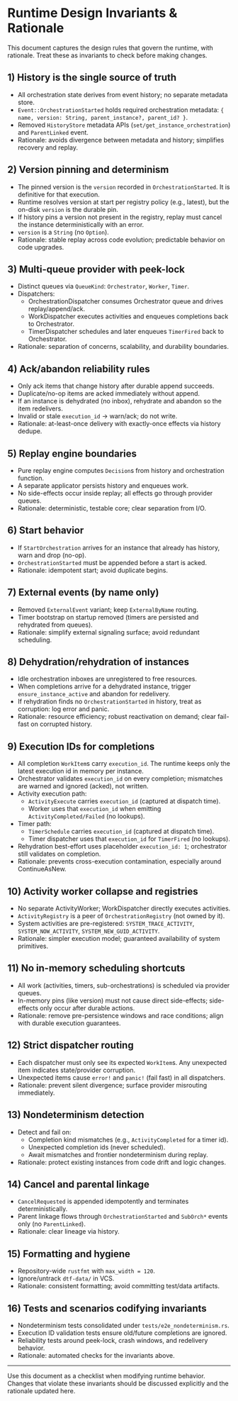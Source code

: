# Runtime Design Invariants & Rationale

This document captures the design rules that govern the runtime, with rationale. Treat these as invariants to check before making changes.

## 1) History is the single source of truth
- All orchestration state derives from event history; no separate metadata store.
- `Event::OrchestrationStarted` holds required orchestration metadata: `{ name, version: String, parent_instance?, parent_id? }`.
- Removed `HistoryStore` metadata APIs (`set/get_instance_orchestration`) and `ParentLinked` event.
- Rationale: avoids divergence between metadata and history; simplifies recovery and replay.

## 2) Version pinning and determinism
- The pinned version is the `version` recorded in `OrchestrationStarted`. It is definitive for that execution.
- Runtime resolves version at start per registry policy (e.g., latest), but the on-disk `version` is the durable pin.
- If history pins a version not present in the registry, replay must cancel the instance deterministically with an error.
- `version` is a `String` (no `Option`).
- Rationale: stable replay across code evolution; predictable behavior on code upgrades.

## 3) Multi-queue provider with peek-lock
- Distinct queues via `QueueKind`: `Orchestrator`, `Worker`, `Timer`.
- Dispatchers:
  - OrchestrationDispatcher consumes Orchestrator queue and drives replay/append/ack.
  - WorkDispatcher executes activities and enqueues completions back to Orchestrator.
  - TimerDispatcher schedules and later enqueues `TimerFired` back to Orchestrator.
- Rationale: separation of concerns, scalability, and durability boundaries.

## 4) Ack/abandon reliability rules
- Only ack items that change history after durable append succeeds.
- Duplicate/no-op items are acked immediately without append.
- If an instance is dehydrated (no inbox), rehydrate and abandon so the item redelivers.
- Invalid or stale `execution_id` → warn/ack; do not write.
- Rationale: at-least-once delivery with exactly-once effects via history dedupe.

## 5) Replay engine boundaries
- Pure replay engine computes `Decision`s from history and orchestration function.
- A separate applicator persists history and enqueues work.
- No side-effects occur inside replay; all effects go through provider queues.
- Rationale: deterministic, testable core; clear separation from I/O.

## 6) Start behavior
- If `StartOrchestration` arrives for an instance that already has history, warn and drop (no-op).
- `OrchestrationStarted` must be appended before a start is acked.
- Rationale: idempotent start; avoid duplicate begins.

## 7) External events (by name only)
- Removed `ExternalEvent` variant; keep `ExternalByName` routing.
- Timer bootstrap on startup removed (timers are persisted and rehydrated from queues).
- Rationale: simplify external signaling surface; avoid redundant scheduling.

## 8) Dehydration/rehydration of instances
- Idle orchestration inboxes are unregistered to free resources.
- When completions arrive for a dehydrated instance, trigger `ensure_instance_active` and abandon for redelivery.
- If rehydration finds no `OrchestrationStarted` in history, treat as corruption: log error and panic.
- Rationale: resource efficiency; robust reactivation on demand; clear fail-fast on corrupted history.

## 9) Execution IDs for completions
- All completion `WorkItem`s carry `execution_id`. The runtime keeps only the latest execution id in memory per instance.
- Orchestrator validates `execution_id` on every completion; mismatches are warned and ignored (acked), not written.
- Activity execution path:
  - `ActivityExecute` carries `execution_id` (captured at dispatch time).
  - Worker uses that `execution_id` when emitting `ActivityCompleted/Failed` (no lookups).
- Timer path:
  - `TimerSchedule` carries `execution_id` (captured at dispatch time).
  - Timer dispatcher uses that `execution_id` for `TimerFired` (no lookups).
- Rehydration best-effort uses placeholder `execution_id: 1`; orchestrator still validates on completion.
- Rationale: prevents cross-execution contamination, especially around ContinueAsNew.

## 10) Activity worker collapse and registries
- No separate ActivityWorker; WorkDispatcher directly executes activities.
- `ActivityRegistry` is a peer of `OrchestrationRegistry` (not owned by it).
- System activities are pre-registered: `SYSTEM_TRACE_ACTIVITY`, `SYSTEM_NOW_ACTIVITY`, `SYSTEM_NEW_GUID_ACTIVITY`.
- Rationale: simpler execution model; guaranteed availability of system primitives.

## 11) No in-memory scheduling shortcuts
- All work (activities, timers, sub-orchestrations) is scheduled via provider queues.
- In-memory pins (like version) must not cause direct side-effects; side-effects only occur after durable actions.
- Rationale: remove pre-persistence windows and race conditions; align with durable execution guarantees.

## 12) Strict dispatcher routing
- Each dispatcher must only see its expected `WorkItem`s. Any unexpected item indicates state/provider corruption.
- Unexpected items cause `error!` and `panic!` (fail fast) in all dispatchers.
- Rationale: prevent silent divergence; surface provider misrouting immediately.

## 13) Nondeterminism detection
- Detect and fail on:
  - Completion kind mismatches (e.g., `ActivityCompleted` for a timer id).
  - Unexpected completion ids (never scheduled).
  - Await mismatches and frontier nondeterminism during replay.
- Rationale: protect existing instances from code drift and logic changes.

## 14) Cancel and parental linkage
- `CancelRequested` is appended idempotently and terminates deterministically.
- Parent linkage flows through `OrchestrationStarted` and `SubOrch*` events only (no `ParentLinked`).
- Rationale: clear lineage via history.

## 15) Formatting and hygiene
- Repository-wide `rustfmt` with `max_width = 120`.
- Ignore/untrack `dtf-data/` in VCS.
- Rationale: consistent formatting; avoid committing test/data artifacts.

## 16) Tests and scenarios codifying invariants
- Nondeterminism tests consolidated under `tests/e2e_nondeterminism.rs`.
- Execution ID validation tests ensure old/future completions are ignored.
- Reliability tests around peek-lock, crash windows, and redelivery behavior.
- Rationale: automated checks for the invariants above.

---
Use this document as a checklist when modifying runtime behavior. Changes that violate these invariants should be discussed explicitly and the rationale updated here.

